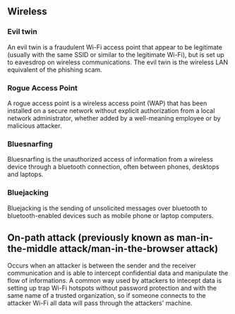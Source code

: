 ## Wireless
### Evil twin
An evil twin is a fraudulent Wi-Fi access point that appear to be legitimate (usually with the same SSID or similar to the legitimate Wi-Fi), but is set up to eavesdrop on wireless communications. The evil twin is the wireless LAN equivalent of the phishing scam.
### Rogue Access Point
A rogue access point is a wireless access point (WAP) that has been installed on a secure network without explicit authorization from a local network administrator, whether added by a well-meaning employee or by malicious attacker.
### Bluesnarfing
Bluesnarfing is the unauthorized access of information from a wireless device through a bluetooth connection, often between phones, desktops and laptops.
### Bluejacking
Bluejacking is the sending of unsolicited messages over bluetooth to bluetooth-enabled devices such as mobile phone or laptop computers.

## On-path attack (previously known as man-in-the-middle attack/man-in-the-browser attack)
Occurs when an attacker is between the sender and the receiver communication and is able to intercept confidential data and manipulate the flow of informations. A common way used by attackers to intecept data is setting up trap Wi-Fi hotspots without password protection and with the same name of a trusted organization, so if someone connects to the attacker Wi-Fi all data will pass through the attackers' machine.
